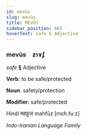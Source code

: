 ```yaml
---
id: mevüs
slug: mevüs
title: MEVÜS
sidebar_position: 665
hoverText: safe § Adjective
---
```


### mevüs&emsp;<span kind="abugida">ƶɿɤ́ʄ</span>

*safe* **§** Adjective

**Verb**: to be safe/protected

**Noun**: safety/protection

**Modifier**: safe/protected

Hindi महफ़ूज़ mahfūz [mɛɦ.fuːz]

*Indo-Iranian Language Family*